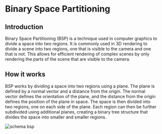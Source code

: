 # Binary Space Partitioning

## Introduction

Binary Space Partitioning (BSP) is a technique used in computer graphics to divide a space into two regions. It is commonly used in 3D rendering to divide a scene into two regions, one that is visible to the camera and one that is not. This allows for efficient rendering of complex scenes by only rendering the parts of the scene that are visible to the camera.

## How it works

BSP works by dividing a space into two regions using a plane. The plane is defined by a normal vector and a distance from the origin. The normal vector defines the orientation of the plane, and the distance from the origin defines the position of the plane in space. The space is then divided into two regions, one on each side of the plane. Each region can then be further subdivided using additional planes, creating a binary tree structure that divides the space into smaller and smaller regions.

<img src="https://media.geeksforgeeks.org/wp-content/uploads/20200630014725/space.jpg" title="schema bsp">

